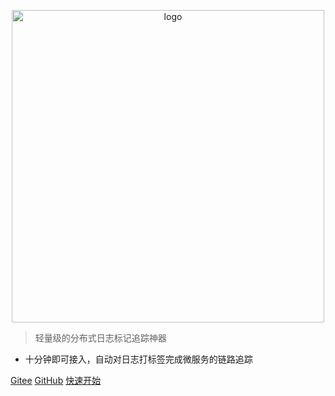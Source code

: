 

<p align="center">
    <img width="500" src="https://bryan31.gitee.io/tlog/media/logo.png" alt="logo">
</p>

> 轻量级的分布式日志标记追踪神器
* 十分钟即可接入，自动对日志打标签完成微服务的链路追踪

[Gitee](https://gitee.com/bryan31/TLog)
[GitHub](https://github.com/bryan31/TLog)
[快速开始](#三快速开始)
